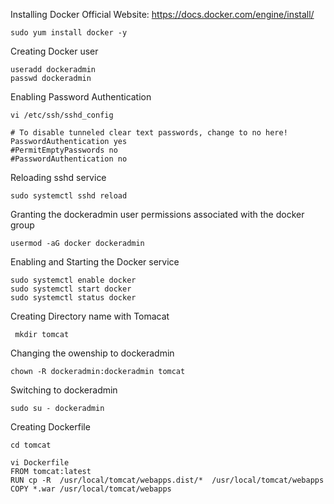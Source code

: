 Installing Docker
Official Website: https://docs.docker.com/engine/install/
```
sudo yum install docker -y
```
Creating Docker user
```
useradd dockeradmin
passwd dockeradmin
```
Enabling Password Authentication
```
vi /etc/ssh/sshd_config

# To disable tunneled clear text passwords, change to no here!
PasswordAuthentication yes
#PermitEmptyPasswords no
#PasswordAuthentication no
```
Reloading sshd service
```
sudo systemctl sshd reload
```
Granting the dockeradmin user permissions associated with the docker group
```
usermod -aG docker dockeradmin
```
Enabling and Starting the Docker service
```
sudo systemctl enable docker
sudo systemctl start docker
sudo systemctl status docker
```
Creating Directory name with Tomacat
```
 mkdir tomcat
```
Changing the owenship to dockeradmin
```
chown -R dockeradmin:dockeradmin tomcat
```
Switching to dockeradmin
```
sudo su - dockeradmin
```
Creating Dockerfile
```
cd tomcat

vi Dockerfile 
FROM tomcat:latest
RUN cp -R  /usr/local/tomcat/webapps.dist/*  /usr/local/tomcat/webapps
COPY *.war /usr/local/tomcat/webapps
```
